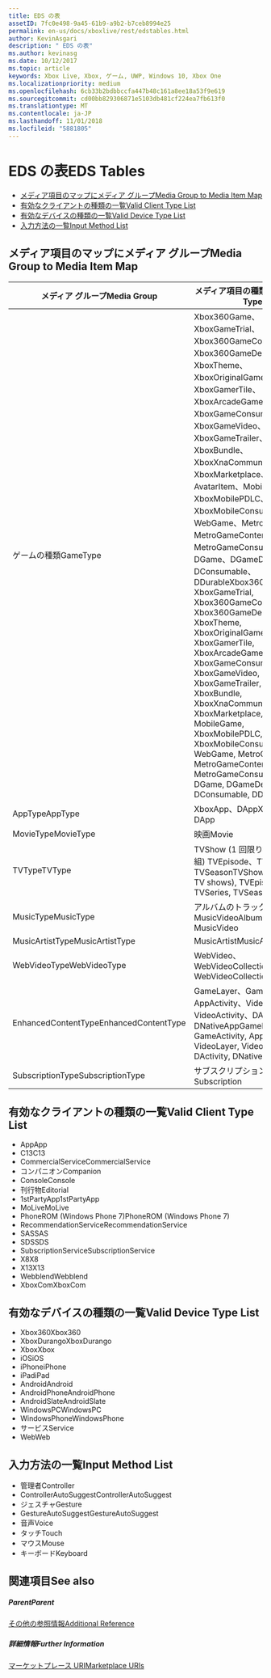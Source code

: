 ```yaml
---
title: EDS の表
assetID: 7fc0e498-9a45-61b9-a9b2-b7ceb8994e25
permalink: en-us/docs/xboxlive/rest/edstables.html
author: KevinAsgari
description: " EDS の表"
ms.author: kevinasg
ms.date: 10/12/2017
ms.topic: article
keywords: Xbox Live, Xbox, ゲーム, UWP, Windows 10, Xbox One
ms.localizationpriority: medium
ms.openlocfilehash: 6cb33b2bdbbccfa447b48c161a8ee18a53f9e619
ms.sourcegitcommit: cd00bb829306871e5103db481cf224ea7fb613f0
ms.translationtype: MT
ms.contentlocale: ja-JP
ms.lasthandoff: 11/01/2018
ms.locfileid: "5881805"
---
```

# <a name="eds-tables"></a><span data-ttu-id="48ee5-104">EDS の表</span><span class="sxs-lookup"><span data-stu-id="48ee5-104">EDS Tables</span></span>

  * [<span data-ttu-id="48ee5-105">メディア項目のマップにメディア グループ</span><span class="sxs-lookup"><span data-stu-id="48ee5-105">Media Group to Media Item Map</span></span>](#ID4EQ)
  * [<span data-ttu-id="48ee5-106">有効なクライアントの種類の一覧</span><span class="sxs-lookup"><span data-stu-id="48ee5-106">Valid Client Type List</span></span>](#ID4EFD)
  * [<span data-ttu-id="48ee5-107">有効なデバイスの種類の一覧</span><span class="sxs-lookup"><span data-stu-id="48ee5-107">Valid Device Type List</span></span>](#ID4EPE)
  * [<span data-ttu-id="48ee5-108">入力方法の一覧</span><span class="sxs-lookup"><span data-stu-id="48ee5-108">Input Method List</span></span>](#ID4ERF)

<a id="ID4EQ"></a>


## <a name="media-group-to-media-item-map"></a><span data-ttu-id="48ee5-109">メディア項目のマップにメディア グループ</span><span class="sxs-lookup"><span data-stu-id="48ee5-109">Media Group to Media Item Map</span></span>

| <span data-ttu-id="48ee5-110">メディア グループ</span><span class="sxs-lookup"><span data-stu-id="48ee5-110">Media Group</span></span>| <span data-ttu-id="48ee5-111">メディア項目の種類</span><span class="sxs-lookup"><span data-stu-id="48ee5-111">Media Item Type</span></span>| 
| --- | --- |
| <span data-ttu-id="48ee5-112">ゲームの種類</span><span class="sxs-lookup"><span data-stu-id="48ee5-112">GameType</span></span>| <span data-ttu-id="48ee5-113">Xbox360Game、XboxGameTrial、Xbox360GameContent、Xbox360GameDemo、XboxTheme、XboxOriginalGame、XboxGamerTile、XboxArcadeGame、XboxGameConsumable、XboxGameVideo、XboxGameTrailer、XboxBundle、XboxXnaCommunityGame、XboxMarketplace、AvatarItem、MobileGame、XboxMobilePDLC、XboxMobileConsumable、WebGame、MetroGame、MetroGameContent、MetroGameConsumable、DGame、DGameDemo、DConsumable、DDurable</span><span class="sxs-lookup"><span data-stu-id="48ee5-113">Xbox360Game, XboxGameTrial, Xbox360GameContent, Xbox360GameDemo, XboxTheme, XboxOriginalGame, XboxGamerTile, XboxArcadeGame, XboxGameConsumable, XboxGameVideo, XboxGameTrailer, XboxBundle, XboxXnaCommunityGame, XboxMarketplace, AvatarItem, MobileGame, XboxMobilePDLC, XboxMobileConsumable, WebGame, MetroGame, MetroGameContent, MetroGameConsumable, DGame, DGameDemo, DConsumable, DDurable</span></span>|
| <span data-ttu-id="48ee5-114">AppType</span><span class="sxs-lookup"><span data-stu-id="48ee5-114">AppType</span></span>| <span data-ttu-id="48ee5-115">XboxApp、DApp</span><span class="sxs-lookup"><span data-stu-id="48ee5-115">XboxApp, DApp</span></span>|
| <span data-ttu-id="48ee5-116">MovieType</span><span class="sxs-lookup"><span data-stu-id="48ee5-116">MovieType</span></span>| <span data-ttu-id="48ee5-117">映画</span><span class="sxs-lookup"><span data-stu-id="48ee5-117">Movie</span></span>|
| <span data-ttu-id="48ee5-118">TVType</span><span class="sxs-lookup"><span data-stu-id="48ee5-118">TVType</span></span>| <span data-ttu-id="48ee5-119">TVShow (1 回限りのテレビ番組) TVEpisode、TVSeries、TVSeason</span><span class="sxs-lookup"><span data-stu-id="48ee5-119">TVShow (one-off TV shows), TVEpisode, TVSeries, TVSeason</span></span>|
| <span data-ttu-id="48ee5-120">MusicType</span><span class="sxs-lookup"><span data-stu-id="48ee5-120">MusicType</span></span>| <span data-ttu-id="48ee5-121">アルバムのトラックで MusicVideo</span><span class="sxs-lookup"><span data-stu-id="48ee5-121">Album, Track, MusicVideo</span></span>|
| <span data-ttu-id="48ee5-122">MusicArtistType</span><span class="sxs-lookup"><span data-stu-id="48ee5-122">MusicArtistType</span></span>| <span data-ttu-id="48ee5-123">MusicArtist</span><span class="sxs-lookup"><span data-stu-id="48ee5-123">MusicArtist</span></span>|
| <span data-ttu-id="48ee5-124">WebVideoType</span><span class="sxs-lookup"><span data-stu-id="48ee5-124">WebVideoType</span></span>| <span data-ttu-id="48ee5-125">WebVideo、WebVideoCollection</span><span class="sxs-lookup"><span data-stu-id="48ee5-125">WebVideo, WebVideoCollection</span></span>|
| <span data-ttu-id="48ee5-126">EnhancedContentType</span><span class="sxs-lookup"><span data-stu-id="48ee5-126">EnhancedContentType</span></span>| <span data-ttu-id="48ee5-127">GameLayer、GameActivity、AppActivity、VideoLayer、VideoActivity、DActivity、DNativeApp</span><span class="sxs-lookup"><span data-stu-id="48ee5-127">GameLayer, GameActivity, AppActivity, VideoLayer, VideoActivity, DActivity, DNativeApp</span></span>|
| <span data-ttu-id="48ee5-128">SubscriptionType</span><span class="sxs-lookup"><span data-stu-id="48ee5-128">SubscriptionType</span></span>| <span data-ttu-id="48ee5-129">サブスクリプション</span><span class="sxs-lookup"><span data-stu-id="48ee5-129">Subscription</span></span>|

<a id="ID4EFD"></a>


## <a name="valid-client-type-list"></a><span data-ttu-id="48ee5-130">有効なクライアントの種類の一覧</span><span class="sxs-lookup"><span data-stu-id="48ee5-130">Valid Client Type List</span></span>

   * <span data-ttu-id="48ee5-131">App</span><span class="sxs-lookup"><span data-stu-id="48ee5-131">App</span></span>
   * <span data-ttu-id="48ee5-132">C13</span><span class="sxs-lookup"><span data-stu-id="48ee5-132">C13</span></span>
   * <span data-ttu-id="48ee5-133">CommercialService</span><span class="sxs-lookup"><span data-stu-id="48ee5-133">CommercialService</span></span>
   * <span data-ttu-id="48ee5-134">コンパニオン</span><span class="sxs-lookup"><span data-stu-id="48ee5-134">Companion</span></span>
   * <span data-ttu-id="48ee5-135">Console</span><span class="sxs-lookup"><span data-stu-id="48ee5-135">Console</span></span>
   * <span data-ttu-id="48ee5-136">刊行物</span><span class="sxs-lookup"><span data-stu-id="48ee5-136">Editorial</span></span>
   * <span data-ttu-id="48ee5-137">1stPartyApp</span><span class="sxs-lookup"><span data-stu-id="48ee5-137">1stPartyApp</span></span>
   * <span data-ttu-id="48ee5-138">MoLive</span><span class="sxs-lookup"><span data-stu-id="48ee5-138">MoLive</span></span>
   * <span data-ttu-id="48ee5-139">PhoneROM (Windows Phone 7)</span><span class="sxs-lookup"><span data-stu-id="48ee5-139">PhoneROM (Windows Phone 7)</span></span>
   * <span data-ttu-id="48ee5-140">RecommendationService</span><span class="sxs-lookup"><span data-stu-id="48ee5-140">RecommendationService</span></span>
   * <span data-ttu-id="48ee5-141">SAS</span><span class="sxs-lookup"><span data-stu-id="48ee5-141">SAS</span></span>
   * <span data-ttu-id="48ee5-142">SDS</span><span class="sxs-lookup"><span data-stu-id="48ee5-142">SDS</span></span>
   * <span data-ttu-id="48ee5-143">SubscriptionService</span><span class="sxs-lookup"><span data-stu-id="48ee5-143">SubscriptionService</span></span>
   * <span data-ttu-id="48ee5-144">X8</span><span class="sxs-lookup"><span data-stu-id="48ee5-144">X8</span></span>
   * <span data-ttu-id="48ee5-145">X13</span><span class="sxs-lookup"><span data-stu-id="48ee5-145">X13</span></span>
   * <span data-ttu-id="48ee5-146">Webblend</span><span class="sxs-lookup"><span data-stu-id="48ee5-146">Webblend</span></span>
   * <span data-ttu-id="48ee5-147">XboxCom</span><span class="sxs-lookup"><span data-stu-id="48ee5-147">XboxCom</span></span>

<a id="ID4EPE"></a>


## <a name="valid-device-type-list"></a><span data-ttu-id="48ee5-148">有効なデバイスの種類の一覧</span><span class="sxs-lookup"><span data-stu-id="48ee5-148">Valid Device Type List</span></span>

   * <span data-ttu-id="48ee5-149">Xbox360</span><span class="sxs-lookup"><span data-stu-id="48ee5-149">Xbox360</span></span>
   * <span data-ttu-id="48ee5-150">XboxDurango</span><span class="sxs-lookup"><span data-stu-id="48ee5-150">XboxDurango</span></span>
   * <span data-ttu-id="48ee5-151">Xbox</span><span class="sxs-lookup"><span data-stu-id="48ee5-151">Xbox</span></span>
   * <span data-ttu-id="48ee5-152">iOS</span><span class="sxs-lookup"><span data-stu-id="48ee5-152">iOS</span></span>
   * <span data-ttu-id="48ee5-153">iPhone</span><span class="sxs-lookup"><span data-stu-id="48ee5-153">iPhone</span></span>
   * <span data-ttu-id="48ee5-154">iPad</span><span class="sxs-lookup"><span data-stu-id="48ee5-154">iPad</span></span>
   * <span data-ttu-id="48ee5-155">Android</span><span class="sxs-lookup"><span data-stu-id="48ee5-155">Android</span></span>
   * <span data-ttu-id="48ee5-156">AndroidPhone</span><span class="sxs-lookup"><span data-stu-id="48ee5-156">AndroidPhone</span></span>
   * <span data-ttu-id="48ee5-157">AndroidSlate</span><span class="sxs-lookup"><span data-stu-id="48ee5-157">AndroidSlate</span></span>
   * <span data-ttu-id="48ee5-158">WindowsPC</span><span class="sxs-lookup"><span data-stu-id="48ee5-158">WindowsPC</span></span>
   * <span data-ttu-id="48ee5-159">WindowsPhone</span><span class="sxs-lookup"><span data-stu-id="48ee5-159">WindowsPhone</span></span>
   * <span data-ttu-id="48ee5-160">サービス</span><span class="sxs-lookup"><span data-stu-id="48ee5-160">Service</span></span>
   * <span data-ttu-id="48ee5-161">Web</span><span class="sxs-lookup"><span data-stu-id="48ee5-161">Web</span></span>

<a id="ID4ERF"></a>


## <a name="input-method-list"></a><span data-ttu-id="48ee5-162">入力方法の一覧</span><span class="sxs-lookup"><span data-stu-id="48ee5-162">Input Method List</span></span>

   * <span data-ttu-id="48ee5-163">管理者</span><span class="sxs-lookup"><span data-stu-id="48ee5-163">Controller</span></span>
   * <span data-ttu-id="48ee5-164">ControllerAutoSuggest</span><span class="sxs-lookup"><span data-stu-id="48ee5-164">ControllerAutoSuggest</span></span>
   * <span data-ttu-id="48ee5-165">ジェスチャ</span><span class="sxs-lookup"><span data-stu-id="48ee5-165">Gesture</span></span>
   * <span data-ttu-id="48ee5-166">GestureAutoSuggest</span><span class="sxs-lookup"><span data-stu-id="48ee5-166">GestureAutoSuggest</span></span>
   * <span data-ttu-id="48ee5-167">音声</span><span class="sxs-lookup"><span data-stu-id="48ee5-167">Voice</span></span>
   * <span data-ttu-id="48ee5-168">タッチ</span><span class="sxs-lookup"><span data-stu-id="48ee5-168">Touch</span></span>
   * <span data-ttu-id="48ee5-169">マウス</span><span class="sxs-lookup"><span data-stu-id="48ee5-169">Mouse</span></span>
   * <span data-ttu-id="48ee5-170">キーボード</span><span class="sxs-lookup"><span data-stu-id="48ee5-170">Keyboard</span></span>

<a id="ID4EJG"></a>


## <a name="see-also"></a><span data-ttu-id="48ee5-171">関連項目</span><span class="sxs-lookup"><span data-stu-id="48ee5-171">See also</span></span>

<a id="ID4ELG"></a>


##### <a name="parent"></a><span data-ttu-id="48ee5-172">Parent</span><span class="sxs-lookup"><span data-stu-id="48ee5-172">Parent</span></span>  

[<span data-ttu-id="48ee5-173">その他の参照情報</span><span class="sxs-lookup"><span data-stu-id="48ee5-173">Additional Reference</span></span>](atoc-xboxlivews-reference-additional.md)


<a id="ID4EXG"></a>


##### <a name="further-information"></a><span data-ttu-id="48ee5-174">詳細情報</span><span class="sxs-lookup"><span data-stu-id="48ee5-174">Further Information</span></span>

[<span data-ttu-id="48ee5-175">マーケットプレース URI</span><span class="sxs-lookup"><span data-stu-id="48ee5-175">Marketplace URIs</span></span>](../uri/marketplace/atoc-reference-marketplace.md)

